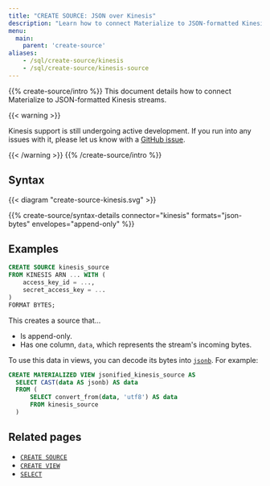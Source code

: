 ```yaml
---
title: "CREATE SOURCE: JSON over Kinesis"
description: "Learn how to connect Materialize to JSON-formatted Kinesis streams"
menu:
  main:
    parent: 'create-source'
aliases:
    - /sql/create-source/kinesis
    - /sql/create-source/kinesis-source
---
```


{{% create-source/intro %}}
This document details how to connect Materialize to JSON-formatted Kinesis
streams.

{{< warning >}}

Kinesis support is still undergoing active development. If you run into any issues with it, please let us know with a [GitHub issue](https://github.com/MaterializeInc/materialize/issues/new?labels=C-bug&template=bug.md).

{{< /warning >}}
{{% /create-source/intro %}}

## Syntax

{{< diagram "create-source-kinesis.svg" >}}

{{% create-source/syntax-details connector="kinesis" formats="json-bytes" envelopes="append-only" %}}

## Examples

```sql
CREATE SOURCE kinesis_source
FROM KINESIS ARN ... WITH (
    access_key_id = ...,
    secret_access_key = ...
)
FORMAT BYTES;
```

This creates a source that...

- Is append-only.
- Has one column, `data`, which represents the stream's incoming bytes.

To use this data in views, you can decode its bytes into
[`jsonb`](/sql/types/jsonb). For example:

```sql
CREATE MATERIALIZED VIEW jsonified_kinesis_source AS
  SELECT CAST(data AS jsonb) AS data
  FROM (
      SELECT convert_from(data, 'utf8') AS data
      FROM kinesis_source
  )
```

## Related pages

- [`CREATE SOURCE`](../)
- [`CREATE VIEW`](../../create-view)
- [`SELECT`](../../select)
